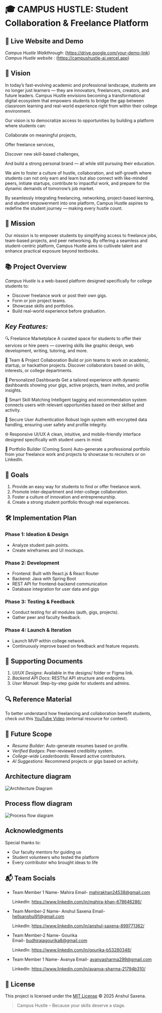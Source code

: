 # 🎓 CAMPUS HUSTLE: Student Collaboration & Freelance Platform

## 🎥 Live Website and Demo 

 *Campus Hustle Walkthrough*: (https://drive.google.com/your-demo-link)
 *Campus Hustle website* : (https://campushustle-ai.vercel.app)



## 🌟 Vision

In today’s fast-evolving academic and professional landscape, students are no longer just learners — they are innovators, freelancers, creators, and future leaders. Campus Hustle envisions becoming a transformational digital ecosystem that empowers students to bridge the gap between classroom learning and real-world experience right from within their college environment.

Our vision is to democratize access to opportunities by building a platform where students can:

Collaborate on meaningful projects,

Offer freelance services,

Discover new skill-based challenges,

And build a strong personal brand — all while still pursuing their education.

We aim to foster a culture of hustle, collaboration, and self-growth where students can not only earn and learn but also connect with like-minded peers, initiate startups, contribute to impactful work, and prepare for the dynamic demands of tomorrow’s job market.

By seamlessly integrating freelancing, networking, project-based learning, and student empowerment into one platform, Campus Hustle aspires to redefine the student journey — making every hustle count.

## 🎯 Mission

Our mission is to empower students by simplifying access to freelance jobs, team-based projects, and peer networking. By offering a seamless and student-centric platform, Campus Hustle aims to cultivate talent and enhance practical exposure beyond textbooks.



## 📚 Project Overview

*Campus Hustle* is a web-based platform designed specifically for college students to:

- Discover freelance work or post their own gigs.
- Form or join project teams.
- Showcase skills and portfolios.
- Build real-world experience before graduation.

## *Key Features:*

🔍 Freelance Marketplace
A curated space for students to offer their services or hire peers — covering skills like graphic design, web development, writing, tutoring, and more.

👥 Team & Project Collaboration
Build or join teams to work on academic, startup, or hackathon projects. Discover collaborators based on skills, interests, or college departments.

🎯 Personalized Dashboards
Get a tailored experience with dynamic dashboards showing your gigs, active projects, team invites, and profile insights.

🧠 Smart Skill Matching
Intelligent tagging and recommendation system connects users with relevant opportunities based on their skillset and activity.

🔐 Secure User Authentication
Robust login system with encrypted data handling, ensuring user safety and profile integrity.

🌐 Responsive UI/UX
A clean, intuitive, and mobile-friendly interface designed specifically with student users in mind.

📜 Portfolio Builder (Coming Soon)
Auto-generate a professional portfolio from your freelance work and projects to showcase to recruiters or on LinkedIn.


## 🎯 Goals

1. Provide an easy way for students to find or offer freelance work.
2. Promote inter-department and inter-college collaboration.
3. Foster a culture of innovation and entrepreneurship.
4. Create a strong student portfolio through real experiences.



## 🛠 Implementation Plan

### Phase 1: Ideation & Design
- Analyze student pain points.
- Create wireframes and UI mockups.

### Phase 2: Development
- Frontend: Built with React.js & React Router
- Backend: Java with Spring Boot
- REST API for frontend-backend communication
- Database integration for user data and gigs

### Phase 3: Testing & Feedback
- Conduct testing for all modules (auth, gigs, projects).
- Gather peer and faculty feedback.

### Phase 4: Launch & Iteration
- Launch MVP within college network.
- Continuously improve based on feedback and feature requests.



## 📂 Supporting Documents

1. *UI/UX Designs*: Available in the designs/ folder or Figma link.
2. *Backend API Docs*: RESTful API structure and endpoints.
3. *User Manual*: Step-by-step guide for students and admins.



## 🔍 Reference Material

To better understand how freelancing and collaboration benefit students, check out this [YouTube Video](https://www.youtube.com/watch?v=freelancing-student-video) (external resource for context).



## 🔮 Future Scope

- *Resume Builder*: Auto-generate resumes based on profile.
- *Verified Badges*: Peer-reviewed credibility system.
- *College-wide Leaderboards*: Reward active contributors.
- *AI Suggestions*: Recommend projects or gigs based on activity.



##  Architecture diagram
   ![Architecture Diagram](https://github.com/AnshulAlgoS/campushustle/blob/704099eebf91f593e0b383c9d67d698d48c02051/src/assets/images/architecture.png)
##  Process flow diagram    
  ![Process flow diagram](https://github.com/AnshulAlgoS/campushustle/blob/c881a58d29e6657747fdfd296882472721a191d1/src/assets/images/process-flow.png)
## Acknowledgments

Special thanks to:
- Our faculty mentors for guiding us
- Student volunteers who tested the platform
- Every contributor who brought ideas to life

  

## 📬 Team Socials

-  Team Member 1
   Name- Mahira
   Email- mahirakhan24538@gmail.com
   
   LinkedIn: https://www.linkedin.com/in/mahira-khan-678646286/

 - Team Member-2
   Name- Anshul Saxena
   Email- helloanshul91@gmail.com
   
   LinkedIn: https://www.linkedin.com/in/anshul-saxena-899771362/

 - Team Member-2
   Name- Gourika  
   Email- budhirajagourika8@gmail.com
   
   LinkedIn: https://www.linkedin.com/in/gourika-b53280348/

-  Team Member 1
   Name- Avanya
   Email- avanyasharma299@gmail.com
   
   LinkedIn: https://www.linkedin.com/in/avanya-sharma-21794b310/


## 📜 License

This project is licensed under the [MIT License](./LICENSE) © 2025 Anshul Saxena.

> Campus Hustle – Because your skills deserve a stage.


